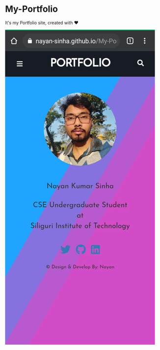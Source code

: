 # My-Portfolio
It's my Portfolio site, created with ❤️

![demo image](https://github.com/Nayan-Sinha/My-Portfolio/blob/main/assets/demo.jpeg)
